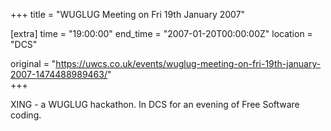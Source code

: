 +++
title = "WUGLUG Meeting on Fri 19th January 2007"

[extra]
time = "19:00:00"
end_time = "2007-01-20T00:00:00Z"
location = "DCS"

original = "https://uwcs.co.uk/events/wuglug-meeting-on-fri-19th-january-2007-1474488989463/"    
+++

XING - a WUGLUG hackathon. In DCS for an evening of Free Software coding.

